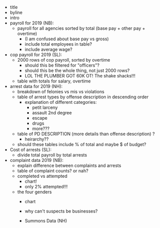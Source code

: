 - title
- byline
- intro
- payroll for 2019 (NB):
  - payroll for all agencies sorted by total (base pay + other pay + overtime)
    - (I am confused about base pay vs gross)
    - include total employees in table?
    - include average wage?
- cop payroll for 2019 (SL):
  - 2000 rows of cop payroll, sorted by overtime
    - should this be filtered for "officers"?
    - should this be the whole thing, not just 2000 rows?
    - LOL THE PLUMBER GOT 60K OT! The shake shacks!!!
  - table with totals for salary, overtime
- arrest data for 2019 (NH):
  - breakdown of felonies vs mis vs violations
  - table of arrest types by offense description in descending order
    - explanation of different categories:
      - petit larceny
      - assault 2nd degree
      - escape
      - drugs
      - more???
  - table of PD DESCRIPTION (more details than offense description) ?
    - heirarchy??
  - should these tables include % of total and maybe $ of budget?
- Cost of arrests (SL):
  - divide total payroll by total arrests
- complaint data 2019 (NB):
  - explain difference between complaints and arrests
  - table of complaint counts? or nah?
  - completed vs attempted
    - chart!
    - only 2% attempted!!!
  - the four genders
    - chart
    - why can't suspects be businesses?

    - Summons Data (NH)
